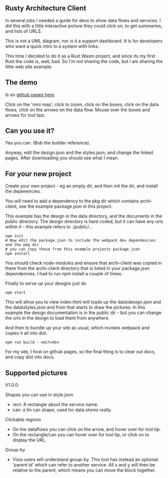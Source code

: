 ## Rusty Architecture Client

In several jobs I needed a guide for devs to show data flows and services.  I did this with a little interactive picture they could click on, to get summaries, and lists of URLS.

This is not a UML diagram, nor is it a support dashboard.  It is for developers who want a quick intro to a system with links.

This time I decided to do it as a Rust Wasm project, and since its my first Rust the code is, well, bad.  So I'm not sharing the code, but I am sharing the little web site example.

## The demo

Is on [github pages here](https://pendared.github.io/archi-client-pub/).

Click on the 'mini map', click to zoom, click on the boxes, click on the data flows, click on the arrows on the data flow.  Mouse over the boxes and arrows for tool tips.

## Can you use it?

Yes you can.  (Bob the builder reference).

Anyway, edit the design.json and the styles.json, and change the linked pages.  After downloading you should see what I mean.

## For your new project

Create your own project - eg an empty dir, and then init the dir, and install the depenencies.

You will need to add a dependency to the pkg dir which contains archi-client, see the example package.json in this project.

This example has the design in the data directory, and the documents in the public directory.  The design directory is hard coded, but it can have any urls within it - this example refers to ./public/...

```
npm init
# Now edit the package.json to include the webpack dev dependencies and the pkg dir
# you can copy these from this example projects package.json
npm install
```
You should check node-modules and ensure that archi-client was copied in there from the archi-client directory that is listed in your package.json dependencies.   I had to run npm install a couple of times.

Finally to serve up your designs just do
```
npm start
```
This will allow you to view index.html will loads up the data\design.sjon and the data\styles.json
and from that starts to draw the pictures.  In this example the design documentation is in the public dir - but you can change the urls in the design to load them from anywhere.

And then to bundle up your site as usual, which invokes webpack and copies it all into dist.

```
npm run build --omit=dev
```
For my site, I host on github pages, so the final thing is to clear out docs, and copy dist into docs.


## Supported pictures

V1.0.0:

Shapes you can use in style.json

- rect:  A rectangle about the service name.
- can: a tin can shape, used for data stores really.

Clickable regions

- On the dataflows you can click on the arrow, and hover over for tool tip.
- On the rectangle/can you can hover over for tool tip, or click on to display the URL.

Group-by

- Visio users will understand group-by.   This tool has instead an optional 'parent id' which can refer to another service.  All x and y will then be relative to the parent, which means you can move the block together.

